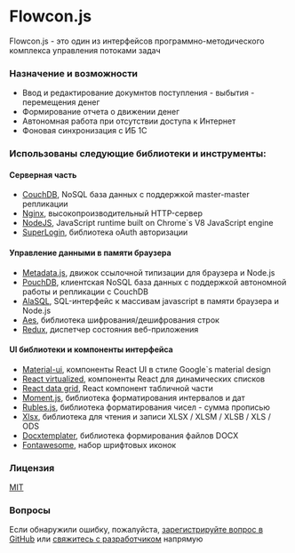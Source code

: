 # Flowcon.js
Flowcon.js - это один из интерфейсов программно-методического комплекса управления потоками задач

### Назначение и возможности
- Ввод и редактирование докумнтов поступления - выбытия - перемещения денег
- Формирование отчета о движении денег
- Автономная работа при отсутствии доступа к Интернет
- Фоновая синхронизация с ИБ 1С

### Использованы следующие библиотеки и инструменты:

#### Серверная часть
- [CouchDB](http://couchdb.apache.org/), NoSQL база данных с поддержкой master-master репликации
- [Nginx](http://nginx.org/ru/), высокопроизводительный HTTP-сервер
- [NodeJS](https://nodejs.org/en/), JavaScript runtime built on Chrome`s V8 JavaScript engine
- [SuperLogin](https://github.com/colinskow/superlogin), библиотека oAuth авторизации

#### Управление данными в памяти браузера
- [Metadata.js](http://www.oknosoft.ru/metadata/), движок ссылочной типизации для браузера и Node.js
- [PouchDB](https://pouchdb.com/), клиентская NoSQL база данных с поддержкой автономной работы и репликации с CouchDB
- [AlaSQL](https://github.com/agershun/alasql), SQL-интерфейс к массивам javascript в памяти браузера и Node.js
- [Aes](http://www.movable-type.co.uk/scripts/aes.html), библиотека шифрования/дешифрования строк
- [Redux](https://github.com/reactjs/redux), диспетчер состояния веб-приложения        

#### UI библиотеки и компоненты интерфейса
- [Material-ui](http://www.material-ui.com/), компоненты React UI в стиле Google`s material design
- [React virtualized](https://github.com/bvaughn/react-virtualized), компоненты React для динамических списков
- [React data grid](https://github.com/adazzle/react-data-grid), React компонент табличной части
- [Moment.js](http://momentjs.com/), библиотека форматирования интервалов и дат
- [Rubles.js](http://meritt.github.io/rubles/), библиотека форматирования чисел - сумма прописью
- [Xlsx](https://github.com/SheetJS/js-xlsx), библиотека для чтения и записи XLSX / XLSM / XLSB / XLS / ODS
- [Docxtemplater](https://github.com/open-xml-templating/docxtemplater), библиотека формирования файлов DOCX
- [Fontawesome](https://fortawesome.github.io/Font-Awesome/), набор шрифтовых иконок

### Лицензия
[MIT](https://ru.wikipedia.org/wiki/%D0%9B%D0%B8%D1%86%D0%B5%D0%BD%D0%B7%D0%B8%D1%8F_MIT)

### Вопросы
Если обнаружили ошибку, пожалуйста, <a href="https://github.com/oknosoft/windowbuilder/issues/new" target="_blank" rel="noopener noreferrer">зарегистрируйте вопрос в GitHub</a> или <a href="http://www.oknosoft.ru/metadata/#page-118" target="_blank" rel="noopener noreferrer">свяжитесь с разработчиком</a> напрямую
